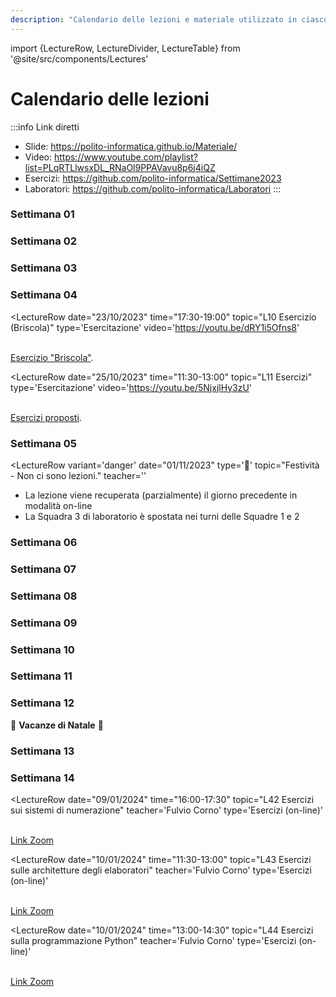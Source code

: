 ```yaml
---
description: "Calendario delle lezioni e materiale utilizzato in ciascuna lezione"
---
```


import {LectureRow, LectureDivider, LectureTable} from '@site/src/components/Lectures'

# Calendario delle lezioni

:::info Link diretti
- Slide: https://polito-informatica.github.io/Materiale/
- Video: https://www.youtube.com/playlist?list=PLqRTLlwsxDL_RNaOl9PPAVavu8p6j4iQZ
- Esercizi: https://github.com/polito-informatica/Settimane2023
- Laboratori: https://github.com/polito-informatica/Laboratori
:::


<LectureTable defaultTeacher="Fulvio Corno" defaultType="Lezione">

<LectureDivider>

### Settimana 01

</LectureDivider>

<LectureRow
    date="02/10/2023" time="17:30-19:00"
    topic="L01a Introduzione al corso"
    pdf="https://polito-informatica.github.io/Materiale/Unita'%200%20-%20Introduzione%20al%20corso%20(Corno).pdf"
    video='https://youtu.be/f3tehZZBNSA'
/>

<LectureRow
    date="02/10/2023" 
    topic="L01b L'ecosistema Python"
    type='Video'
    video='https://youtu.be/dNYvofNN98c'
/>

<LectureRow
    date="02/10/2023" 
    topic="L01c Informazioni pratiche"
    type='Video'
    video='https://youtu.be/2GMNC7sC_50'
/>

<LectureRow
    date="04/10/2023"  time='11:30-13:00'
    topic="L02 Programmazione, Algoritmi, Pseudo-Codice"
    type='Lezione'
    pdf='https://polito-informatica.github.io/Materiale/P1-La_Programmazione.pdf'
    video='https://youtu.be/_mTIX5UXMFI'
/>

<LectureRow
    date="04/10/2023" time='13:00-14:30'
    topic="L03 Diagrammi di flusso. Introduzione a Python."
    type='Lezione'
    video='https://youtu.be/qGZOWUclzns'
/>

<LectureRow 
    date='' time=''
    topic='Esercizi della settimana'
    teacher='' type=''
    zip='https://github.com/polito-informatica/Settimane2023/raw/main/Settimana01.zip'
/>
<LectureDivider>

### Settimana 02

</LectureDivider>

<LectureRow
    date="09/10/2023" time="17:30-19:00"
    topic="L04 Variabili e valori. Numeri e espressioni"
    pdf="https://polito-informatica.github.io/Materiale/P2-Numeri_e_stringhe.pdf"
    video='https://youtu.be/UBe14inzNU4'
/>

<LectureRow
    date="10/10/2023" time=""
    topic='Numeri Complessi'
    type='Video Extra'
    video='https://youtu.be/FR5ETBIYodQ'
/>

<LectureRow
    date="11/10/2023" time="11:30-13:00"
    topic="L05 Esercizio su espressioni. Introduzione alle Stringhe"
    video='https://youtu.be/fnLDHDVkOwU'
/>

<LectureRow
    date="11/10/2023" time="13:00-14:30"
    topic="L06 Operazioni sulle stringhe"
    video='https://youtu.be/u0BTBG9uQ-Y'
/>

<LectureRow
    date="11/10/2023" time="16:00-17:30"
    topic="Lab01 - Squadra 3 - Flow chart e primi programmi"
    teacher='Roberta Bardini'
    type='Laboratorio'
    pdf='https://github.com/polito-informatica/Laboratori/blob/main/Lab01/Lab01_testo.pdf?raw=true'
/>

<LectureRow
    date="12/10/2023" time="11:30-13:00"
    topic="Lab01 - Squadra 1 - Flow chart e primi programmi"
    teacher='Roberta Bardini'
    type='Laboratorio'
    pdf='https://github.com/polito-informatica/Laboratori/blob/main/Lab01/Lab01_testo.pdf?raw=true'
/>

<LectureRow
    date="12/10/2023" time="13:00-14:30"
    topic="Lab01 - Squadra 2 - Flow chart e primi programmi"
    teacher='Roberta Bardini'
    type='Laboratorio'
    pdf='https://github.com/polito-informatica/Laboratori/blob/main/Lab01/Lab01_testo.pdf?raw=true'
/>

<LectureRow 
    date='' time=''
    topic='Esercizi della settimana'
    teacher='' type=''
    zip='https://github.com/polito-informatica/Settimane2023/raw/main/Settimana02.zip'
/>

<LectureDivider>

### Settimana 03

</LectureDivider>

<LectureRow
    date="16/10/2023" time="17:30-19:00"
    topic="L07 Rappresentazione dell'informazione"
    pdf="https://polito-informatica.github.io/Materiale/T1-Rappresentazione_dati.pdf"
    type='Lezione on-line'
    video='https://youtu.be/hN0bjnQ0SL4'
/>

<LectureRow
    date="17/10/2023" time=""
    topic='Calcolo simbolico (SymPy)'
    type='Video Extra'
    video='https://youtu.be/qQc83MPkscI'
/>

<LectureRow
    date="18/10/2023" time="11:30-13:00"
    topic="L08 Input. Formattazione output. Decisioni (if)."
    pdf='https://polito-informatica.github.io/Materiale/P3-Decisioni.pdf'
    video='https://youtu.be/cIxbZjwEt4w'
/>

<LectureRow
    date="18/10/2023" time="13:00-14:30"
    topic="L09 Confronti. Espressioni booleane."
    video='https://youtu.be/cIxbZjwEt4w'
/>

<LectureRow
    date="18/10/2023" time="16:00-17:30"
    topic="Lab02 - Squadra 3 - Variabili, aritmetica, stringhe"
    teacher='Roberta Bardini'
    type='Laboratorio'
    pdf='https://github.com/polito-informatica/Laboratori/blob/main/Lab02/Lab02_testo.pdf?raw=true'
/>

<LectureRow
    date="19/10/2023" time="11:30-13:00"
    topic="Lab02 - Squadra 1 - Variabili, aritmetica, stringhe"
    teacher='Roberta Bardini'
    type='Laboratorio'
    pdf='https://github.com/polito-informatica/Laboratori/blob/main/Lab02/Lab02_testo.pdf?raw=true'
/>

<LectureRow
    date="19/10/2023" time="13:00-14:30"
    topic="Lab02 - Squadra 2 - Variabili, aritmetica, stringhe"
    teacher='Roberta Bardini'
    type='Laboratorio'
    pdf='https://github.com/polito-informatica/Laboratori/blob/main/Lab02/Lab02_testo.pdf?raw=true'
/>

<LectureRow 
    date='' time=''
    topic='Esercizi della settimana'
    teacher='' type=''
    zip='https://github.com/polito-informatica/Settimane2023/raw/main/Settimana03.zip'
/>

<LectureDivider>

### Settimana 04

</LectureDivider>

<LectureRow
    date="23/10/2023" time="17:30-19:00"
    topic="L10 Esercizio (Briscola)"
    type='Esercitazione'
    video='https://youtu.be/dRY1i5Ofns8'
>
<br/><a href='https://github.com/polito-informatica/Settimane2023/blob/main/Settimana03/briscola.md'>Esercizio "Briscola"</a>.
</LectureRow>

<LectureRow
    date="25/10/2023" time="11:30-13:00"
    topic="L11 Esercizi"
    type='Esercitazione'
    video='https://youtu.be/5NjxjlHy3zU'
>
<br/><a href='https://github.com/polito-informatica/Settimane2023/blob/main/Settimana04/esercizi.md'>Esercizi proposti</a>.
</LectureRow>

<LectureRow
    date="25/10/2023" time="13:00-14:30"
    topic="L12 Cicli while"
    pdf='https://polito-informatica.github.io/Materiale/P4-Cicli.pdf'
    video='https://youtu.be/ZXS34El6d6c'
/>

<LectureRow
    date="25/10/2023" time="16:00-17:30"
    topic="Lab03 - Squadra 3 - Espressioni. Costrutti condizionali."
    teacher='Roberta Bardini'
    type='Laboratorio'
    pdf='https://github.com/polito-informatica/Laboratori/blob/main/Lab03/Lab03_testo.pdf?raw=true'
/>

<LectureRow
    date="26/10/2023" time="11:30-13:00"
    topic="Lab03 - Squadra 1 - Espressioni. Costrutti condizionali."
    teacher='Roberta Bardini'
    type='Laboratorio'
    pdf='https://github.com/polito-informatica/Laboratori/blob/main/Lab03/Lab03_testo.pdf?raw=true'
/>

<LectureRow
    date="26/10/2023" time="13:00-14:30"
    topic="Lab03 - Squadra 2 - Espressioni. Costrutti condizionali."
    teacher='Lorenzo Martini'
    type='Laboratorio'
    pdf='https://github.com/polito-informatica/Laboratori/blob/main/Lab03/Lab03_testo.pdf?raw=true'
/>

<LectureRow
    date="27/10/2023" time=""
    topic='Espressioni Regolari (Regex)'
    type='Video Extra'
    video='https://youtu.be/6ypb-rkIt_Q'
/>

<LectureRow 
    date='' time=''
    topic='Esercizi della settimana'
    teacher='' type=''
    zip='https://github.com/polito-informatica/Settimane2023/raw/main/Settimana04.zip'
/>

<LectureDivider>

### Settimana 05

</LectureDivider>


<LectureRow
    date="30/10/2023" time="17:30-19:00"
    topic="L13 Cicli while (parte 2)"
    video='https://youtu.be/8Ro0QRlUmeM'
/>

<LectureRow
    variant='warning'
    date="31/10/2023" time="16:00-17:30"
    topic="L14 Rappresentazione dell'informazione (seconda parte)"
    type='Lezione on-line'
    video='https://youtu.be/oOTIgdbmoxU'
/>


<LectureRow
    variant='danger'
    date="01/11/2023"
    type='🎃'
    topic="Festività - Non ci sono lezioni."
    teacher=''
>
<ul style={{'lineHeight':'95%', 'fontSize': '90%', 'marginBottom':'3pt'}}>
<li>La lezione viene recuperata (parzialmente) il giorno precedente in modalità on-line</li>
<li>La Squadra 3 di laboratorio è spostata nei turni delle Squadre 1 e 2</li>
</ul>
</LectureRow>

<LectureRow
    date="02/11/2023" time="11:30-13:00"
    topic="Lab04 - Squadra 1 + Squadra 3 - Cicli while e for"
    teacher='Roberta Bardini'
    type='Laboratorio'
    pdf='https://github.com/polito-informatica/Laboratori/blob/main/Lab04/Lab04_testo.pdf?raw=true'
/>

<LectureRow
    date="02/11/2023" time="13:00-14:30"
    topic="Lab04 - Squadra 2 + Squadra 3 - Cicli while e for"
    teacher='Lorenzo Martini'
    type='Laboratorio'
    pdf='https://github.com/polito-informatica/Laboratori/blob/main/Lab04/Lab04_testo.pdf?raw=true'
/>

<LectureRow 
    date='' time=''
    topic='Esercizi della settimana'
    teacher='' type=''
    zip='https://github.com/polito-informatica/Settimane2023/raw/main/Settimana05.zip'
/>

<LectureDivider>

### Settimana 06

</LectureDivider>


<LectureRow
    date="06/11/2023" time="17:30-19:00"
    topic="L15 Esercizi sui cicli"
    teacher='Roberta Bardini'
    video='https://youtu.be/ELjJ53BETRA'
/>

<LectureRow
    date="08/11/2023" time="11:30-13:00"
    topic="L16 Cicli 'for'. Cicli annidati."
    video='https://youtu.be/uwJOBomsyws'
/>

<LectureRow
    date="08/11/2023" time="13:00-14:30"
    topic="L17 Esercizi sui cicli (nomi propri)"
    video='https://youtu.be/TesvXIwuoHw'
/>

<LectureRow
    date="08/11/2023" time="16:00-17:30"
    topic="Lab05 - Squadra 3 - Ripasso Condizionali e Cicli."
    teacher='Fulvio Corno'
    type='Laboratorio'
    pdf='https://github.com/polito-informatica/Laboratori/blob/main/Lab05/Lab05_testo.pdf?raw=true'
/>

<LectureRow
    date="09/11/2023" time="11:30-13:00"
    topic="Lab05 - Squadra 1 - Ripasso Condizionali e Cicli."
    teacher='Lorenzo Martini'
    type='Laboratorio'
    pdf='https://github.com/polito-informatica/Laboratori/blob/main/Lab05/Lab05_testo.pdf?raw=true'
/>

<LectureRow
    date="09/11/2023" time="13:00-14:30"
    topic="Lab05 - Squadra 2 - Ripasso Condizionali e Cicli."
    teacher='Lorenzo Martini'
    type='Laboratorio'
    pdf='https://github.com/polito-informatica/Laboratori/blob/main/Lab05/Lab05_testo.pdf?raw=true'
/>

<LectureRow 
    date='' time=''
    topic='Esercizi della settimana'
    teacher='' type=''
    zip='https://github.com/polito-informatica/Settimane2023/raw/main/Settimana06.zip'
/>

<LectureDivider>

### Settimana 07

</LectureDivider>


<LectureRow
    date="13/11/2023" time="17:30-19:00"
    topic="L18 Funzioni"
    pdf='https://polito-informatica.github.io/Materiale/P5-Funzioni.pdf'
    video='https://youtu.be/nuIXhT0t28Q'
/>

<LectureRow
    date="15/11/2023" time="11:30-13:00"
    topic="L19 Introduzione alle Liste"
    pdf='https://polito-informatica.github.io/Materiale/P6-Liste_e_Tabelle.pdf'
    video='https://youtu.be/WSI90K-Olqk'
/>

<LectureRow
    date="15/11/2023" time="13:00-14:30"
    topic="L20 Funzioni e metodi sulle liste"
    video='https://youtu.be/VZAnBgpwnr8'
/>

<LectureRow
    date="15/11/2023" time="16:00-17:30"
    topic="Lab06 - Squadra 3 - Funzioni."
    teacher='Roberta Bardini'
    type='Laboratorio'
    pdf='https://github.com/polito-informatica/Laboratori/blob/main/Lab06/Lab06_testo.pdf?raw=true'
/>

<LectureRow
    date="16/11/2023" time="11:30-13:00"
    topic="Lab06 - Squadra 1 - Funzioni."
    teacher='Lorenzo Martini'
    type='Laboratorio'
    pdf='https://github.com/polito-informatica/Laboratori/blob/main/Lab06/Lab06_testo.pdf?raw=true'
/>

<LectureRow
    date="16/11/2023" time="13:00-14:30"
    topic="Lab06 - Squadra 2 - Funzioni."
    teacher='Lorenzo Martini'
    type='Laboratorio'
    pdf='https://github.com/polito-informatica/Laboratori/blob/main/Lab06/Lab06_testo.pdf?raw=true'
/>

<LectureRow 
    date='' time=''
    topic='Esercizi della settimana'
    teacher='' type=''
    zip='https://github.com/polito-informatica/Settimane2023/raw/main/Settimana07.zip'
/>

<LectureDivider>

### Settimana 08

</LectureDivider>


<LectureRow
    date="20/11/2023" time="17:30-19:00"
    topic="L21 Esercizi sulle liste"
    teacher='Roberta Bardini'
    video='https://youtu.be/7QnXEefP9PQ'
/>

<LectureRow
    date="22/11/2023" time="11:30-13:00"
    topic="L22 Liste e funzioni. Tuple. Comprehension."
/>

<LectureRow
    date="22/11/2023" time="13:00-14:30"
    topic="L23 Introduzione alle tabelle."
/>

<LectureRow
    date="22/11/2023" time="16:00-17:30"
    topic="Lab07 - Squadra 3 - Liste."
    teacher='Roberta Bardini'
    type='Laboratorio'
    pdf='https://github.com/polito-informatica/Laboratori/blob/main/Lab07/Lab07_testo.pdf?raw=true'
/>

<LectureRow
    date="23/11/2023" time="11:30-13:00"
    topic="Lab07 - Squadra 1 - Liste."
    teacher='Lorenzo Martini'
    type='Laboratorio'
    pdf='https://github.com/polito-informatica/Laboratori/blob/main/Lab07/Lab07_testo.pdf?raw=true'
/>

<LectureRow
    date="23/11/2023" time="13:00-14:30"
    topic="Lab07 - Squadra 2 - Liste."
    teacher='Lorenzo Martini'
    type='Laboratorio'
    pdf='https://github.com/polito-informatica/Laboratori/blob/main/Lab07/Lab07_testo.pdf?raw=true'
/>

<LectureRow 
    date='' time=''
    topic='Esercizi della settimana'
    teacher='' type=''
/>

<LectureDivider>

### Settimana 09

</LectureDivider>


<LectureRow
    variant='danger'
    date="27/11/2023" time="17:30-19:00"
    topic="Lezione posticipata al 29/11 ore 08:30 (scambio con Chimica)"
    teacher=''
/>

<LectureRow
    variant='warning'
    date="29/11/2023" time="08:30-10:00"
    topic="L24 Esercizi sulle liste"
    teacher='Roberta Bardini'
/>

<LectureRow
    date="29/11/2023" time="11:30-13:00"
    topic="L25 Operazioni sulle tabelle"
/>

<LectureRow
    date="29/11/2023" time="13:00-14:30"
    topic="L26 Introduzione ai file"
/>

<LectureRow
    date="29/11/2023" time="16:00-17:30"
    topic="Lab08 - Squadra 3 - Liste, Tabelle."
    teacher='Roberta Bardini'
    type='Laboratorio'
    pdf='https://github.com/polito-informatica/Laboratori/blob/main/Lab08/Lab08_testo.pdf?raw=true'
/>

<LectureRow
    date="29/11/2023" time="11:30-13:00"
    topic="Lab08 - Squadra 1 - Liste, Tabelle."
    teacher='Lorenzo Martini'
    type='Laboratorio'
    pdf='https://github.com/polito-informatica/Laboratori/blob/main/Lab08/Lab08_testo.pdf?raw=true'
/>

<LectureRow
    date="29/11/2023" time="13:00-14:30"
    topic="Lab08 - Squadra 2 - Liste, Tabelle."
    teacher='Lorenzo Martini'
    type='Laboratorio'
    pdf='https://github.com/polito-informatica/Laboratori/blob/main/Lab08/Lab08_testo.pdf?raw=true'
/>

<LectureRow 
    date='' time=''
    topic='Esercizi della settimana'
    teacher='' type=''
/>


<LectureDivider>

### Settimana 10

</LectureDivider>

<LectureRow
    date="04/12/2023" time="17:30-19:00"
    topic="L27 Elaborazione di file di testo"
/>

<LectureRow
    date="06/12/2023" time="11:30-13:00"
    topic="L28 File di testo strutturati"
/>

<LectureRow
    date="06/12/2023" time="13:00-14:30"
    topic="L29 File CSV. Eccezioni."
/>

<LectureRow
    date="06/12/2023" time="16:00-17:30"
    topic="Lab09 - Squadra 3 - Ripasso Cicli, Liste, Tabelle."
    teacher='Roberta Bardini'
    type='Laboratorio'
    pdf='https://github.com/polito-informatica/Laboratori/blob/main/Lab09/Lab09_testo.pdf?raw=true'
/>

<LectureRow
    date="07/12/2023" time="11:30-13:00"
    topic="Lab09 - Squadra 1 - Ripasso Cicli, Liste, Tabelle."
    teacher='Roberta Bardini'
    type='Laboratorio'
    pdf='https://github.com/polito-informatica/Laboratori/blob/main/Lab09/Lab09_testo.pdf?raw=true'
/>

<LectureRow
    date="07/12/2023" time="13:00-14:30"
    topic="Lab09 - Squadra 2 - Ripasso Cicli, Liste, Tabelle."
    teacher='Roberta Bardini'
    type='Laboratorio'
    pdf='https://github.com/polito-informatica/Laboratori/blob/main/Lab09/Lab09_testo.pdf?raw=true'
/>

<LectureRow 
    date='' time=''
    topic='Esercizi della settimana'
    teacher='' type=''
/>

<LectureDivider>

### Settimana 11

</LectureDivider>

<LectureRow
    date="11/12/2023" time="17:30-19:00"
    topic="L30 Esercizi su file di testo"
    teacher='Roberta Bardini'
/>

<LectureRow
    date="13/12/2023" time="11:30-13:00"
    topic="L31 Insiemi"
/>

<LectureRow
    date="13/12/2023" time="13:00-14:30"
    topic="L32 Dizionari (prima parte)"
/>

<LectureRow
    date="13/12/2023" time="16:00-17:30"
    topic="Lab10 - Squadra 3 - File, eccezioni."
    teacher='Fulvio Corno'
    type='Laboratorio'
    pdf='https://github.com/polito-informatica/Laboratori/blob/main/Lab10/Lab10_testo.pdf?raw=true'
/>

<LectureRow
    date="14/12/2023" time="11:30-13:00"
    topic="Lab10 - Squadra 1 - File, eccezioni."
    teacher='Lorenzo Martini'
    type='Laboratorio'
    pdf='https://github.com/polito-informatica/Laboratori/blob/main/Lab10/Lab10_testo.pdf?raw=true'
/>

<LectureRow
    date="14/12/2023" time="13:00-14:30"
    topic="Lab10 - Squadra 2 - File, eccezioni."
    teacher='Lorenzo Martini'
    type='Laboratorio'
    pdf='https://github.com/polito-informatica/Laboratori/blob/main/Lab10/Lab10_testo.pdf?raw=true'
/>

<LectureRow 
    date='' time=''
    topic='Esercizi della settimana'
    teacher='' type=''
/>

<LectureDivider>

### Settimana 12

</LectureDivider>

<LectureRow
    date="18/12/2023" time="17:30-19:00"
    topic="L33 Dizionari (seconda parte)"
    teacher='Roberta Bardini'
/>

<LectureRow
    date="20/12/2023" time="11:30-13:00"
    topic="L34 Strutture dati complesse"
/>

<LectureRow
    date="20/12/2023" time="13:00-14:30"
    topic="L35"
/>

<LectureRow
    date="20/12/2023" time="16:00-17:30"
    topic="Lab11 - Squadra 3 - Insiemi e dizionari."
    teacher='Fulvio Corno'
    type='Laboratorio'
    pdf='https://github.com/polito-informatica/Laboratori/blob/main/Lab11/Lab11_testo.pdf?raw=true'
/>

<LectureRow
    date="21/12/2023" time="11:30-13:00"
    topic="Lab11 - Squadra 1 - Insiemi e dizionari."
    teacher='Lorenzo Martini'
    type='Laboratorio'
    pdf='https://github.com/polito-informatica/Laboratori/blob/main/Lab11/Lab11_testo.pdf?raw=true'
/>

<LectureRow
    date="21/12/2023" time="13:00-14:30"
    topic="Lab11 - Squadra 2 - Insiemi e dizionari."
    teacher='Lorenzo Martini'
    type='Laboratorio'
    pdf='https://github.com/polito-informatica/Laboratori/blob/main/Lab11/Lab11_testo.pdf?raw=true'
/>

<LectureRow 
    date='' time=''
    topic='Esercizi della settimana'
    teacher='' type=''
/>


<LectureRow variant='danger' type='Vacanza' teacher='🎅'>
🎍 <strong>Vacanze di Natale</strong> 🎍
</LectureRow>


<LectureDivider>

### Settimana 13

</LectureDivider>

<LectureRow
    date="08/01/2024" time="17:30-19:00"
    topic="L36 Architettura degli elaboratori"
/>

<LectureRow
    date="09/01/2024" time="11:30-13:00"
    topic="L37 Esercizi d'esame"
/>

<LectureRow
    date="09/01/2024" time="13:00-14:30"
    topic="L38 Esercizi d'esame"
/>

<LectureRow
    date="09/01/2024" time="16:00-17:30"
    topic="Lab12 - Squadra 3 - Simulazione d'esame."
    teacher='Lorenzo Martini'
    type='Laboratorio'
/>

<LectureRow
    date="10/01/2024" time="11:30-13:00"
    topic="Lab12 - Squadra 1 - Simulazione d'esame."
    teacher='Lorenzo Martini'
    type='Laboratorio'
/>

<LectureRow
    date="10/01/2024" time="13:00-14:30"
    topic="Lab12 - Squadra 1 - Simulazione d'esame."
    teacher='Lorenzo Martini'
    type='Laboratorio'
/>

<LectureRow 
    date='' time=''
    topic='Esercizi della settimana'
    teacher='' type=''
/>

<LectureDivider>

### Settimana 14

</LectureDivider>

<LectureRow
    date="15/01/2024" time="17:30-19:00"
    topic="L39 Esercizi d'esame"
/>

<LectureRow
    date="16/01/2024" time="11:30-13:00"
    topic="L40 Esercizi d'esame"
/>

<LectureRow
    date="16/01/2024" time="13:00-14:30"
    topic="L41 Esercizi d'esame"
/>

<LectureRow
    date="09/01/2024" time="16:00-17:30"
    topic="L42 Esercizi sui sistemi di numerazione"
    teacher='Fulvio Corno'
    type='Esercizi (on-line)'
>
<br/><a href='https://polito-it.zoom.us/j/86175075461?pwd=dXd6RFVVSEVCYWRSUjkzckRGUmFTZz09'>Link Zoom</a>
</LectureRow>

<LectureRow
    date="10/01/2024" time="11:30-13:00"
    topic="L43 Esercizi sulle architetture degli elaboratori"
    teacher='Fulvio Corno'
    type='Esercizi (on-line)'
>
<br/><a href='https://polito-it.zoom.us/j/86175075461?pwd=dXd6RFVVSEVCYWRSUjkzckRGUmFTZz09'>Link Zoom</a>
</LectureRow>

<LectureRow
    date="10/01/2024" time="13:00-14:30"
    topic="L44 Esercizi sulla programmazione Python"
    teacher='Fulvio Corno'
    type='Esercizi (on-line)'
>
<br/><a href='https://polito-it.zoom.us/j/86175075461?pwd=dXd6RFVVSEVCYWRSUjkzckRGUmFTZz09'>Link Zoom</a>
</LectureRow>

<LectureRow 
    date='' time=''
    topic='Esercizi della settimana'
    teacher='' type=''
/>



</LectureTable>

<!-- <br/><a href='https://polito-it.zoom.us/j/86175075461?pwd=dXd6RFVVSEVCYWRSUjkzckRGUmFTZz09'>Link Zoom</a> -->